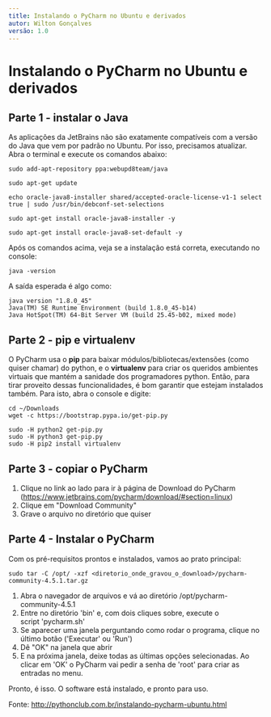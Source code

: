 ```yaml
---
title: Instalando o PyCharm no Ubuntu e derivados
autor: Wilton Gonçalves
versão: 1.0
---
```


# Instalando o PyCharm no Ubuntu e derivados

## Parte 1 - instalar o Java

As aplicações da JetBrains não são exatamente compatíveis com a versão do Java que vem por padrão no Ubuntu. Por isso, precisamos atualizar.
Abra o terminal e execute os comandos abaixo:

```shell
sudo add-apt-repository ppa:webupd8team/java
```

```shell
sudo apt-get update
```

```shell
echo oracle-java8-installer shared/accepted-oracle-license-v1-1 select true | sudo /usr/bin/debconf-set-selections
```

```shell
sudo apt-get install oracle-java8-installer -y
```

```shell
sudo apt-get install oracle-java8-set-default -y
```

Após os comandos acima, veja se a instalação está correta, executando no console:

```shell
java -version
```

A saída esperada é algo como:

```shell
java version "1.8.0_45"
Java(TM) SE Runtime Environment (build 1.8.0_45-b14)
Java HotSpot(TM) 64-Bit Server VM (build 25.45-b02, mixed mode)
```

## Parte 2 - pip e virtualenv

O PyCharm usa o **pip** para baixar módulos/bibliotecas/extensões (como quiser chamar) do python, e o **virtualenv** para criar os queridos ambientes virtuais que mantém a sanidade dos programadores python. Então, para tirar proveito dessas funcionalidades, é bom garantir que estejam instalados também.
Para isto, abra o console e digite:

```shell
cd ~/Downloads
wget -c https://bootstrap.pypa.io/get-pip.py
```

```shell
sudo -H python2 get-pip.py
sudo -H python3 get-pip.py
sudo -H pip2 install virtualenv
```

## Parte 3 - copiar o PyCharm

1. Clique no link ao lado para ir à página de Download do PyCharm (https://www.jetbrains.com/pycharm/download/#section=linux)
2. Clique em "Download Community"
3. Grave o arquivo no diretório que quiser

## Parte 4 - Instalar o PyCharm

Com os pré-requisitos prontos e instalados, vamos ao prato principal:

```shell
sudo tar -C /opt/ -xzf <diretorio_onde_gravou_o_download>/pycharm-community-4.5.1.tar.gz
```

1. Abra o navegador de arquivos e vá ao diretório /opt/pycharm-community-4.5.1
2. Entre no diretório 'bin' e, com dois cliques sobre, execute o script 'pycharm.sh'
3. Se aparecer uma janela perguntando como rodar o programa, clique no último botão ('Executar' ou 'Run')
4. Dê "OK" na janela que abrir
5. E na próxima janela, deixe todas as últimas opções selecionadas. Ao clicar em 'OK' o PyCharm vai pedir a senha de 'root' para criar as entradas no menu.

Pronto, é isso. O software está instalado, e pronto para uso.

Fonte:
http://pythonclub.com.br/instalando-pycharm-ubuntu.html
